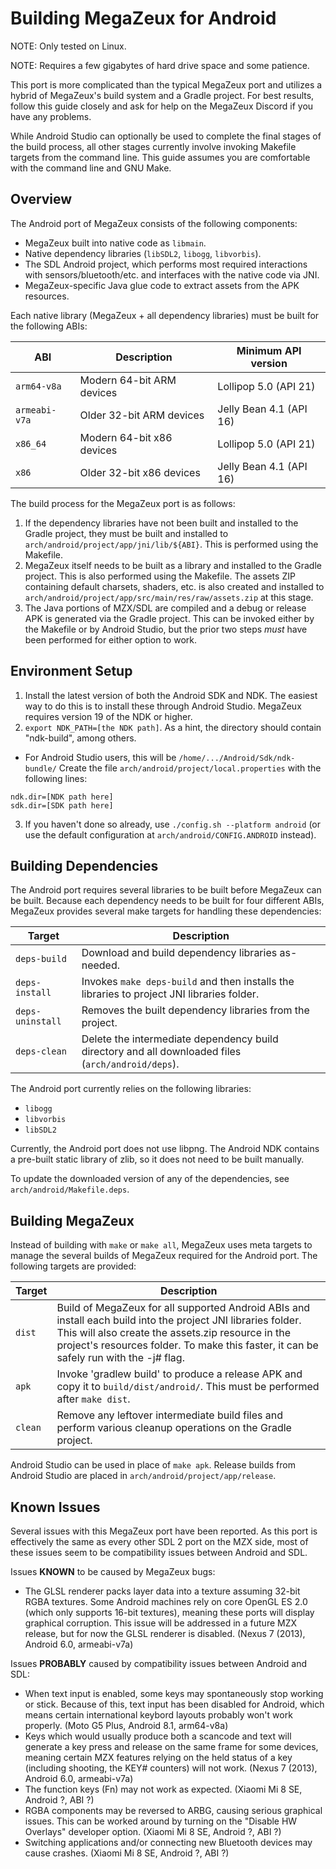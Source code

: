 # Building MegaZeux for Android

NOTE: Only tested on Linux.

NOTE: Requires a few gigabytes of hard drive space and some patience.

This port is more complicated than the typical MegaZeux port and utilizes
a hybrid of MegaZeux's build system and a Gradle project. For best results,
follow this guide closely and ask for help on the MegaZeux Discord if you have
any problems.

While Android Studio can optionally be used to complete the final stages of the
build process, all other stages currently involve invoking Makefile targets
from the command line. This guide assumes you are comfortable with the command
line and GNU Make.

## Overview

The Android port of MegaZeux consists of the following components:

* MegaZeux built into native code as `libmain`.
* Native dependency libraries (`libSDL2`, `libogg`, `libvorbis`).
* The SDL Android project, which performs most required interactions with
  sensors/bluetooth/etc. and interfaces with the native code via JNI.
* MegaZeux-specific Java glue code to extract assets from the APK resources.

Each native library (MegaZeux + all dependency libraries) must be built for the
following ABIs:

| ABI           | Description               | Minimum API version |
|---------------|---------------------------|---------------------|
| `arm64-v8a`   | Modern 64-bit ARM devices | Lollipop 5.0 (API 21)
| `armeabi-v7a` | Older 32-bit ARM devices  | Jelly Bean 4.1 (API 16)
| `x86_64`      | Modern 64-bit x86 devices | Lollipop 5.0 (API 21)
| `x86`         | Older 32-bit x86 devices  | Jelly Bean 4.1 (API 16)

The build process for the MegaZeux port is as follows:

1) If the dependency libraries have not been built and installed to the Gradle
  project, they must be built and installed to `arch/android/project/app/jni/lib/${ABI}`.
  This is performed using the Makefile.
2) MegaZeux itself needs to be built as a library and installed to the Gradle project.
  This is also performed using the Makefile. The assets ZIP containing default
  charsets, shaders, etc. is also created and installed to
  `arch/android/project/app/src/main/res/raw/assets.zip` at this stage.
3) The Java portions of MZX/SDL are compiled and a debug or release APK is
  generated via the Gradle project. This can be invoked either by the Makefile
  or by Android Studio, but the prior two steps *must* have been performed
  for either option to work.

## Environment Setup

1. Install the latest version of both the Android SDK and NDK. The easiest way
  to do this is to install these through Android Studio. MegaZeux requires
  version 19 of the NDK or higher.
2. `export NDK_PATH=[the NDK path]`. As a hint, the directory should contain "ndk-build", among others.
  * For Android Studio users, this will be `/home/.../Android/Sdk/ndk-bundle/`
    Create the file `arch/android/project/local.properties` with the following lines:
```
ndk.dir=[NDK path here]
sdk.dir=[SDK path here]
```
3. If you haven't done so already, use `./config.sh --platform android` (or use
  the default configuration at `arch/android/CONFIG.ANDROID` instead).


## Building Dependencies

The Android port requires several libraries to be built before MegaZeux can be
built. Because each dependency needs to be built for four different ABIs,
MegaZeux provides several make targets for handling these dependencies:

| Target           | Description |
|------------------|-------------|
| `deps-build`     | Download and build dependency libraries as-needed.
| `deps-install`   | Invokes `make deps-build` and then installs the libraries to project JNI libraries folder.
| `deps-uninstall` | Removes the built dependency libraries from the project.
| `deps-clean`     | Delete the intermediate dependency build directory and all downloaded files (`arch/android/deps`).

The Android port currently relies on the following libraries:

* `libogg`
* `libvorbis`
* `libSDL2`

Currently, the Android port does not use libpng. The Android NDK contains
a pre-built static library of zlib, so it does not need to be built manually.

To update the downloaded version of any of the dependencies, see `arch/android/Makefile.deps`.


## Building MegaZeux

Instead of building with `make` or `make all`, MegaZeux uses meta targets to
manage the several builds of MegaZeux required for the Android port. The following
targets are provided:

| Target           | Description |
|------------------|-------------|
| `dist`           | Build of MegaZeux for all supported Android ABIs and install each build into the project JNI libraries folder. This will also create the assets.zip resource in the project's resources folder. To make this faster, it can be safely run with the -j# flag.
| `apk`            | Invoke 'gradlew build' to produce a release APK and copy it to `build/dist/android/`. This must be performed after `make dist`.
| `clean`          | Remove any leftover intermediate build files and perform various cleanup operations on the Gradle project.

Android Studio can be used in place of `make apk`. Release builds from Android
Studio are placed in `arch/android/project/app/release`.

## Known Issues

Several issues with this MegaZeux port have been reported. As this port is
effectively the same as every other SDL 2 port on the MZX side, most of these
issues seem to be compatibility issues between Android and SDL.

Issues **KNOWN** to be caused by MegaZeux bugs:

* The GLSL renderer packs layer data into a texture assuming 32-bit RGBA textures.
  Some Android machines rely on core OpenGL ES 2.0 (which only supports 16-bit
  textures), meaning these ports will display graphical corruption. This issue
  will be addressed in a future MZX release, but for now the GLSL renderer is
  disabled. (Nexus 7 (2013), Android 6.0, armeabi-v7a)

Issues **PROBABLY** caused by compatibility issues between Android and SDL:

* When text input is enabled, some keys may spontaneously stop working or stick.
  Because of this, text input has been disabled for Android, which means certain
  international keybord layouts probably won't work properly.
  (Moto G5 Plus, Android 8.1, arm64-v8a)
* Keys which would usually produce both a scancode and text will generate a key
  press and release on the same frame for some devices, meaning certain MZX
  features relying on the held status of a key (including shooting, the KEY#
  counters) will not work. (Nexus 7 (2013), Android 6.0, armeabi-v7a)
* The function keys (Fn) may not work as expected. (Xiaomi Mi 8 SE, Android ?, ABI ?)
* RGBA components may be reversed to ARBG, causing serious graphical issues.
  This can be worked around by turning on the "Disable HW Overlays" developer
  option. (Xiaomi Mi 8 SE, Android ?, ABI ?)
* Switching applications and/or connecting new Bluetooth devices may cause
  crashes. (Xiaomi Mi 8 SE, Android ?, ABI ?)
